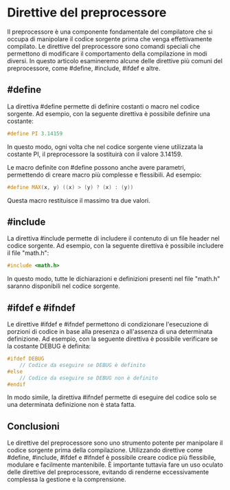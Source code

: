 # Direttive del preprocessore

Il preprocessore è una componente fondamentale del compilatore che si occupa di manipolare il codice sorgente prima che venga effettivamente compilato. Le direttive del preprocessore sono comandi speciali che permettono di modificare il comportamento della compilazione in modi diversi. In questo articolo esamineremo alcune delle direttive più comuni del preprocessore, come #define, #include, #ifdef e altre.

## #define

La direttiva #define permette di definire costanti o macro nel codice sorgente. Ad esempio, con la seguente direttiva è possibile definire una costante:

```cpp
#define PI 3.14159
```

In questo modo, ogni volta che nel codice sorgente viene utilizzata la costante PI, il preprocessore la sostituirà con il valore 3.14159.

Le macro definite con #define possono anche avere parametri, permettendo di creare macro più complesse e flessibili. Ad esempio:

```cpp
#define MAX(x, y) ((x) > (y) ? (x) : (y))
```

Questa macro restituisce il massimo tra due valori.

## #include

La direttiva #include permette di includere il contenuto di un file header nel codice sorgente. Ad esempio, con la seguente direttiva è possibile includere il file "math.h":

```cpp
#include <math.h>
```

In questo modo, tutte le dichiarazioni e definizioni presenti nel file "math.h" saranno disponibili nel codice sorgente.

## #ifdef e #ifndef

Le direttive #ifdef e #ifndef permettono di condizionare l'esecuzione di porzioni di codice in base alla presenza o all'assenza di una determinata definizione. Ad esempio, con la seguente direttiva è possibile verificare se la costante DEBUG è definita:

```cpp
#ifdef DEBUG
    // Codice da eseguire se DEBUG è definito
#else
    // Codice da eseguire se DEBUG non è definito
#endif
```

In modo simile, la direttiva #ifndef permette di eseguire del codice solo se una determinata definizione non è stata fatta.

## Conclusioni

Le direttive del preprocessore sono uno strumento potente per manipolare il codice sorgente prima della compilazione. Utilizzando direttive come #define, #include, #ifdef e #ifndef è possibile creare codice più flessibile, modulare e facilmente mantenibile. È importante tuttavia fare un uso oculato delle direttive del preprocessore, evitando di renderne eccessivamente complessa la gestione e la comprensione.